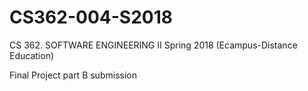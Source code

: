 # CS362-004-S2018
CS 362. SOFTWARE ENGINEERING II Spring 2018 (Ecampus-Distance Education)

Final Project part B submission
